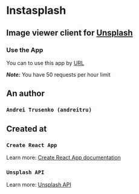 # Instasplash

## Image viewer client for [Unsplash](https://unsplash.com/?utm_source=phoiewer&utm_medium=referral)

### Use the App

You can to use this app by [URL](http://instasplash.tmweb.ru/)

**_Note:_** You have 50 requests per hour limit

## An author

### `Andrei Trusenko (andreitru)`

## Created at

### `Create React App`

Learn more: [Create React App documentation](https://facebook.github.io/create-react-app/docs/getting-started)

### `Unsplash API`

Learn more: [Unsplash API](https://unsplash.com/developers)

